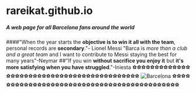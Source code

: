 # rareikat.github.io
##### A web page for all ***Barcelona*** fans around the world
####"When the year starts the **objective is to win it all with the team**, personal records are **secondary**."- Lionel Messi
"Barca is *more than a club and a great team* and I want to contribute to Messi staying the best for many years"-Neymar
##"If you win **without sacrifice you enjoy it** but **it's more satisfying when you have struggled**."-Iniesta
:soccer::soccer::soccer::soccer::soccer::soccer::soccer::soccer::soccer::soccer::soccer::soccer::soccer::soccer::soccer::soccer::soccer::soccer::soccer::soccer::soccer::soccer::soccer::soccer::soccer::soccer::soccer::soccer::soccer::soccer::soccer::soccer::soccer::soccer::soccer::soccer::soccer::soccer::soccer::soccer::soccer::soccer::soccer:
![Barcelona](http://footballshirtsdirectuk.com/wp-content/uploads/2015/07/FC-Barcelona-15-16-Home-Kit.jpg)
:soccer::soccer::soccer::soccer::soccer::soccer::soccer::soccer::soccer::soccer::soccer::soccer::soccer::soccer::soccer::soccer::soccer::soccer::soccer::soccer::soccer::soccer::soccer::soccer::soccer::soccer::soccer::soccer::soccer::soccer::soccer::soccer::soccer::soccer::soccer::soccer::soccer::soccer::soccer::soccer::soccer::soccer::soccer:
